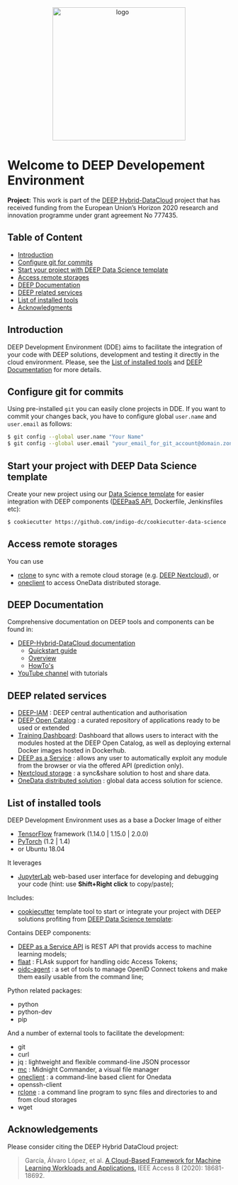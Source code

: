 <div align="center">
<img src="https://marketplace.deep-hybrid-datacloud.eu/images/logo-deep.png" alt="logo" width="300"/>
</div>

# Welcome to DEEP Developement Environment

**Project:** This work is part of the [DEEP Hybrid-DataCloud](https://deep-hybrid-datacloud.eu/) project that has received funding from the European Union’s Horizon 2020 research and innovation programme under grant agreement No 777435.

## Table of Content

* [Introduction](#Introduction)
* [Configure git for commits](#Configure-git-for-commits)
* [Start your project with DEEP Data Science template](#Start-your-project-with-DEEP-Data-Science-template)
* [Access remote storages](#Access-remote-storages)
* [DEEP Documentation](#DEEP-Documentation)
* [DEEP related services](#DEEP-related-services)
* [List of installed tools](#List-of-installed-tools)
* [Acknowledgments](#Acknowledgments)

## Introduction

DEEP Development Environment (DDE) aims to facilitate the integration of your code with DEEP solutions, development and testing it directly in the cloud environment. Please, see the [List of installed tools](#List-of-installed-tools) and [DEEP Documentation](#DEEP-Documentation) for more details.

## Configure git for commits

Using pre-installed `git` you can easily clone projects in DDE. If you want to commit your changes back, you have to configure global `user.name` and `user.email` as follows: 

```bash
$ git config --global user.name "Your Name"
$ git config --global user.email "your_email_for_git_account@domain.zone"
```

## Start your project with DEEP Data Science template

Create your new project using our [Data Science template](https://github.com/indigo-dc/cookiecutter-data-science) for easier integration with DEEP components ([DEEPaaS API](https://docs.deep-hybrid-datacloud.eu/projects/deepaas/en/latest/), Dockerfile, Jenkinsfiles etc):

```bash
$ cookiecutter https://github.com/indigo-dc/cookiecutter-data-science
```

## Access remote storages

You can use 
* [rclone](https://rclone.org) to sync with a remote cloud storage (e.g. [DEEP Nextcloud](https://nc.deep-hybrid-datacloud.eu/)), or 
* [oneclient](https://onedata.org/docs/doc/using_onedata/oneclient.html) to access OneData distributed storage.


## DEEP Documentation

Comprehensive documentation on DEEP tools and components can be found in:

* [DEEP-Hybrid-DataCloud documentation](https://docs.deep-hybrid-datacloud.eu/en/latest/)
    * [Quickstart guide](https://docs.deep-hybrid-datacloud.eu/en/latest/user/quickstart.html)
    * [Overview](https://docs.deep-hybrid-datacloud.eu/en/latest/user/overview/index.html)
    * [HowTo's](https://docs.deep-hybrid-datacloud.eu/en/latest/user/howto/index.html)
* [YouTube channel](https://www.youtube.com/playlist?list=PLJ9x9Zk1O-J_UZfNO2uWp2pFMmbwLvzXa) with tutorials

## DEEP related services
* [DEEP-IAM](https://iam.deep-hybrid-datacloud.eu/login) : DEEP central authentication and authorisation 
* [DEEP Open Catalog](https://marketplace.deep-hybrid-datacloud.eu/) : a curated repository of applications ready to be used or extended
* [Training Dashboard](https://train.deep-hybrid-datacloud.eu/): Dashboard that allows users to interact with the modules hosted at the DEEP Open Catalog, as well as deploying external Docker images hosted in Dockerhub.
* [DEEP as a Service](https://deepaas.deep-hybrid-datacloud.eu/) :  allows any user to automatically exploit any module from the browser or via the offered API (prediction only).
* [Nextcloud storage](https://nc.deep-hybrid-datacloud.eu/) :  a sync&share solution to host and share data.
* [OneData distributed solution](https://onezone.cloud.cnaf.infn.it/) : global data access solution for science.

## List of installed tools
DEEP Development Environment uses as a base a Docker Image of either 
* [TensorFlow](https://tensorflow.org) framework (1.14.0 | 1.15.0 | 2.0.0)
* [PyTorch](https://pytorch.org/) (1.2 | 1.4)
* or Ubuntu 18.04

It leverages 
* [JupyterLab](https://jupyterlab.readthedocs.io/en/stable/index.html) web-based user interface for developing and debugging your code (hint: use **Shift+Right click** to copy/paste);

Includes: 
* [cookiecutter](https://cookiecutter.readthedocs.io/en/latest/) template tool to start or integrate your project with DEEP solutions profiting from [DEEP Data Science template](https://github.com/indigo-dc/cookiecutter-data-science):

Contains DEEP components:
* [DEEP as a Service API](https://docs.deep-hybrid-datacloud.eu/projects/deepaas/en/latest/) is REST API that provids access to machine learning models;
* [flaat](https://github.com/indigo-dc/flaat) : FLAsk support for handling oidc Access Tokens;
* [oidc-agent](https://github.com/indigo-dc/oidc-agent) : a set of tools to manage OpenID Connect tokens and make them easily usable from the command line;

Python related packages:
* python
* python-dev
* pip

And a number of external tools to facilitate the development:
* git
* curl
* jq : lightweight and flexible command-line JSON processor
* [mc](https://midnight-commander.org/) : Midnight Commander, a visual file manager
* [oneclient](https://onedata.org/docs/doc/using_onedata/oneclient.html) : a command-line based client for Onedata
* openssh-client
* [rclone](https://rclone.org) : a command line program to sync files and directories to and from cloud storages
* wget

## Acknowledgements

Please consider citing the DEEP Hybrid DataCloud project:

> García, Álvaro López, et al. [A Cloud-Based Framework for Machine Learning Workloads and Applications.](https://ieeexplore.ieee.org/abstract/document/8950411/authors) IEEE Access 8 (2020): 18681-18692. 